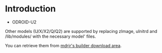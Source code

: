 # Introduction #
  * ODROID-U2

Other models (U/X/X2/Q/Q2) are supported by replacing zImage, uInitrd and /lib/modules/ with the necessary model' files.

You can retrieve them from [mdrjr's builder download area](http://builder.mdrjr.net/).